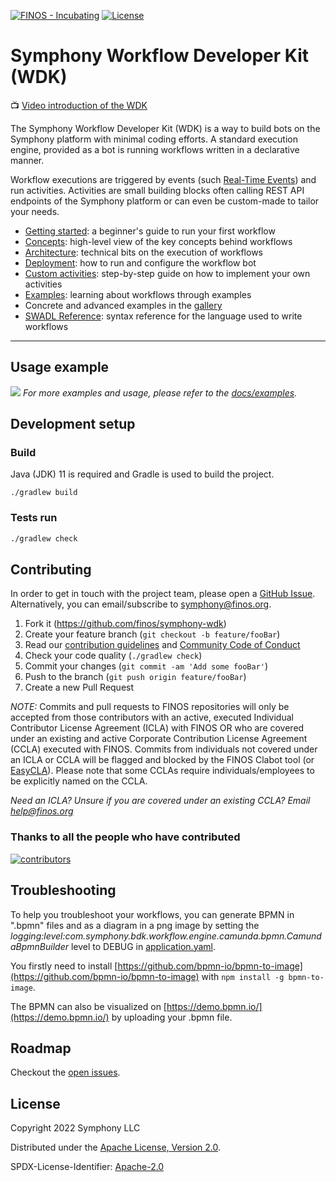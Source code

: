 [![FINOS - Incubating](https://cdn.jsdelivr.net/gh/finos/contrib-toolbox@master/images/badge-incubating.svg)](https://finosfoundation.atlassian.net/wiki/display/FINOS/Incubating)
[![License](https://img.shields.io/badge/License-Apache%202.0-blue.svg)](https://opensource.org/licenses/Apache-2.0)

# Symphony Workflow Developer Kit (WDK)

📺 [Video introduction of the WDK](https://goto.symphony.com/WorkflowDevKit-Recording.html)

The Symphony Workflow Developer Kit (WDK) is a way to build bots on the Symphony platform with minimal coding efforts. A
standard execution engine, provided as a bot is running workflows written in a declarative manner.

Workflow executions are triggered by events (such [Real-Time Events](https://docs.developers.symphony.com/building-bots-on-symphony/datafeed/real-time-events)) and run activities. Activities are small building
blocks often calling REST API endpoints of the Symphony platform or can even be custom-made to tailor your needs.

- [Getting started](./docs/getting-started.md): a beginner's guide to run your first workflow
- [Concepts](./docs/concepts.md): high-level view of the key concepts behind workflows
- [Architecture](./docs/architecture.md): technical bits on the execution of workflows
- [Deployment](./docs/deployment.md): how to run and configure the workflow bot
- [Custom activities](./docs/custom-activities.md): step-by-step guide on how to implement your own activities
- [Examples](./docs/examples): learning about workflows through examples
- Concrete and advanced examples in the [gallery](https://github.com/finos/symphony-wdk-gallery)
- [SWADL Reference](./docs/reference.md): syntax reference for the language used to write workflows

<hr />

## Usage example
![](./docs/gifs/wdk-demo.gif)
_For more examples and usage, please refer to the [docs/examples](./docs/examples)._

## Development setup

### Build
Java (JDK) 11 is required and Gradle is used to build the project.
```shell
./gradlew build
```

### Tests run
```sh
./gradlew check
```

## Contributing
In order to get in touch with the project team, please open a [GitHub Issue](https://github.com/finos/symphony-wdk/issues).
Alternatively, you can email/subscribe to [symphony@finos.org](https://groups.google.com/a/finos.org/g/symphony).

1. Fork it (<https://github.com/finos/symphony-wdk>)
2. Create your feature branch (`git checkout -b feature/fooBar`)
3. Read our [contribution guidelines](.github/CONTRIBUTING.md) and [Community Code of Conduct](https://www.finos.org/code-of-conduct)
4. Check your code quality (`./gradlew check`)
5. Commit your changes (`git commit -am 'Add some fooBar'`)
6. Push to the branch (`git push origin feature/fooBar`)
7. Create a new Pull Request

_NOTE:_ Commits and pull requests to FINOS repositories will only be accepted from those contributors with an active, executed Individual Contributor License Agreement (ICLA) with FINOS OR who are covered under an existing and active Corporate Contribution License Agreement (CCLA) executed with FINOS. Commits from individuals not covered under an ICLA or CCLA will be flagged and blocked by the FINOS Clabot tool (or [EasyCLA](https://github.com/finos/community/blob/master/governance/Software-Projects/EasyCLA.md)). Please note that some CCLAs require individuals/employees to be explicitly named on the CCLA.

*Need an ICLA? Unsure if you are covered under an existing CCLA? Email [help@finos.org](mailto:help@finos.org)*

### Thanks to all the people who have contributed
[![contributors](https://contributors-img.web.app/image?repo=finos/symphony-wdk)](https://github.com/finos/symphony-wdk/graphs/contributors)

## Troubleshooting
To help you troubleshoot your workflows, you can generate BPMN in  ".bpmn" files and as a diagram in a png image by setting the _logging:level:com.symphony.bdk.workflow.engine.camunda.bpmn.CamundaBpmnBuilder_ level to DEBUG in [application.yaml](./workflow-bot-app/src/main/resources/application.yaml). 

You firstly need to install [https://github.com/bpmn-io/bpmn-to-image](https://github.com/bpmn-io/bpmn-to-image) with `npm install -g bpmn-to-image`.

The BPMN can also be visualized on [https://demo.bpmn.io/](https://demo.bpmn.io/) by uploading your .bpmn file.

## Roadmap

Checkout the [open issues](https://github.com/finos/symphony-wdk/issues).

## License

Copyright 2022 Symphony LLC

Distributed under the [Apache License, Version 2.0](http://www.apache.org/licenses/LICENSE-2.0).

SPDX-License-Identifier: [Apache-2.0](https://spdx.org/licenses/Apache-2.0)
